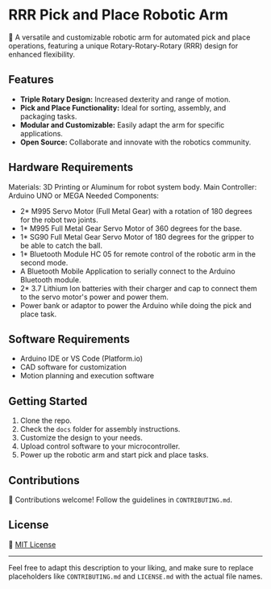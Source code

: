 # RRR Pick and Place Robotic Arm
🤖 A versatile and customizable robotic arm for automated pick and place operations, featuring a unique Rotary-Rotary-Rotary (RRR) design for enhanced flexibility.

## Features

- **Triple Rotary Design:** Increased dexterity and range of motion.
- **Pick and Place Functionality:** Ideal for sorting, assembly, and packaging tasks.
- **Modular and Customizable:** Easily adapt the arm for specific applications.
- **Open Source:** Collaborate and innovate with the robotics community.

## Hardware Requirements

Materials: 3D Printing or Aluminum for robot system body.
Main Controller: Arduino UNO or MEGA
Needed Components: 
- 2* M995 Servo Motor (Full Metal Gear) with a rotation of 180 degrees for the robot two joints. 
- 1* M995 Full Metal Gear Servo Motor of 360 degrees for the base. 
- 1* SG90 Full Metal Gear Servo Motor of 180 degrees for the gripper to be able to catch the ball. 
- 1* Bluetooth Module HC 05 for remote control of the robotic arm in the second mode. 
- A Bluetooth Mobile Application to serially connect to the Arduino Bluetooth module. 
- 2* 3.7 Lithium Ion batteries with their charger and cap to connect them to the servo motor's power and power them. 
- Power bank or adaptor to power the Arduino while doing the pick and place task. 


## Software Requirements

- Arduino IDE or VS Code (Platform.io)
- CAD software for customization
- Motion planning and execution software

## Getting Started

1. Clone the repo.
2. Check the `docs` folder for assembly instructions.
3. Customize the design to your needs.
4. Upload control software to your microcontroller.
5. Power up the robotic arm and start pick and place tasks.

## Contributions

 🚀 Contributions welcome! Follow the guidelines in `CONTRIBUTING.md`.

## License

📝 [MIT License](LICENSE.md)

---

Feel free to adapt this description to your liking, and make sure to replace placeholders like `CONTRIBUTING.md` and `LICENSE.md` with the actual file names.
